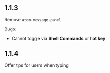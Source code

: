 ## 1.1.3

Remove ```atom-message-panel```

Bugs:

* Cannot toggle via __Shell Commands__ or __hot key__

## 1.1.4

Offer tips for users when typing
